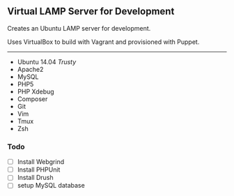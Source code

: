 ## Virtual LAMP Server for Development

Creates an Ubuntu LAMP server for development.

Uses VirtualBox to build with Vagrant and provisioned with Puppet.

----

* Ubuntu 14.04 _Trusty_
* Apache2
* MySQL
* PHP5
* PHP Xdebug
* Composer
* Git
* Vim
* Tmux
* Zsh


### Todo

- [ ] Install Webgrind
- [ ] Install PHPUnit
- [ ] Install Drush
- [ ] setup MySQL database
